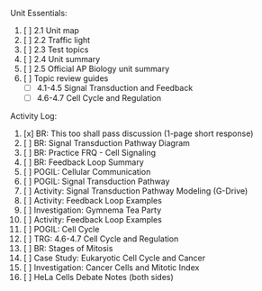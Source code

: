 Unit Essentials:

1. [ ] 2.1 Unit map
2. [ ] 2.2 Traffic light
3. [ ] 2.3 Test topics
4. [ ] 2.4 Unit summary
5. [ ] 2.5 Official AP Biology unit summary
6. [ ] Topic review guides
	- [ ] 4.1-4.5 Signal Transduction and Feedback
	- [ ] 4.6-4.7 Cell Cycle and Regulation

Activity Log:

1. [x] BR: This too shall pass discussion (1-page short response)
6. [ ] BR: Signal Transduction Pathway Diagram
7. [ ] BR: Practice FRQ - Cell Signaling
10. [ ] BR: Feedback Loop Summary
2. [ ] POGIL: Cellular Communication
5. [ ] POGIL: Signal Transduction Pathway
3. [ ] Activity: Signal Transduction Pathway Modeling (G-Drive)
8. [ ] Activity: Feedback Loop Examples
9. [ ] Investigation: Gymnema Tea Party
11. [ ] Activity: Feedback Loop Examples
12. [ ] POGIL: Cell Cycle
13. [ ] TRG: 4.6-4.7 Cell Cycle and Regulation
14. [ ] BR: Stages of Mitosis
15. [ ] Case Study: Eukaryotic Cell Cycle and Cancer
16. [ ] Investigation: Cancer Cells and Mitotic Index
17. [ ] HeLa Cells Debate Notes (both sides)
